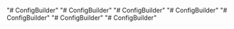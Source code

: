 "# ConfigBuilder" 
"# ConfigBuilder" 
"# ConfigBuilder" 
"# ConfigBuilder" 
"# ConfigBuilder" 
"# ConfigBuilder" 
"# ConfigBuilder" 
